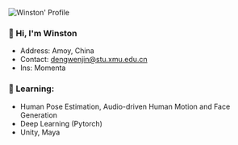 ![Winston' Profile](https://github-readme-stats.vercel.app/api?username=WinstonDeng&count_private=true&show_icons=true)
### 👋 Hi, I'm Winston
- Address: Amoy, China
- Contact: dengwenjin@stu.xmu.edu.cn
- Ins: Momenta
### 🌱 Learning:
- Human Pose Estimation, Audio-driven Human Motion and Face Generation
- Deep Learning (Pytorch)
- Unity, Maya
<!--
### 💬 Hobbies:
- Overwatch
- Workout
- Bilibili
-->
<!--
**WinstonDeng/WinstonDeng** is a ✨ _special_ ✨ repository because its `README.md` (this file) appears on your GitHub profile.

Here are some ideas to get you started:

- 🔭 I’m currently working on ...
- 👯 I’m looking to collaborate on ...
- 🤔 I’m looking for help with ...
- 💬 Ask me about ...
- 📫 How to reach me: ...
- 😄 Pronouns: ...
- ⚡ Fun fact: ...
-->
